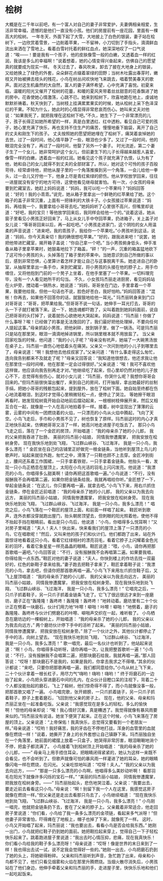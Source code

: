 # 桧树

大概是在二千年以前吧，有一个富人对自己的妻子非常爱护，夫妻俩相亲相爱，生活非常幸福，遗憾的是他们一直没有小孩。他们的房屋前有一座花园，里面有一棵高大的桧树。 
一年冬天，外面下起了大雪，大地披上了白色的银装，妻子站在桧树下，一边欣赏着雪景，一边削着苹果，一不留神，小刀切到了手指头，滴滴鲜血流出来洒在了雪地上。看着白雪衬托着的鲜红血点，她深深地叹了一口气说道：“唉――！要是我有一个孩子，他的皮肤像雪一般的白嫩，又透着血一样的红润，我该是多么的幸福啊！”说着想着，她的心情变得兴奋起来，仿佛自己的愿望真的就要成为现实一样。 
冬天过去了，春风吹来，卸去了披在大地身上的银装，又给她换上了绿色的外套，朵朵鲜花点缀着翠绿的田野；当树木吐露出春芽时，嫩枝又开始被拂去枝头的残花，小鸟在树丛间欢快地飞来跳去，唱着赞美春天的歌声。面对这生机盎然的大自然，富人的妻子满怀希望，心中充满了喜悦。初夏来临，温暖的阳光又催开了桧树的花蕾，和暖的夏风夹带着丝丝甜意的花香飘进了她的房中。花香使她心情激荡，心跳不已。她来到桧树下，欣喜地跪在地上，虔诚地默默祈祷着。秋天快到了，当树枝上挂满累累果实的时候，她从桧树上采下色泽深红的干果。不知为什么，她此时的心情显得非常悲哀而伤心。她叫来丈夫对他说：“如果我死了，就把我埋在这桧树下吧。”不久，她生下了一个非常漂亮的儿子，孩子长得正如她所希望的一样，真是白里透红、红中透粉。看见自己可爱的孩子，她心里充满了快乐，再也支持不住生产的痛苦，慢慢地垂下脑袋，离开了自己的丈夫和刚生下的孩子。 
丈夫按照她的愿望把她埋在了桧树下，痛哭着哀悼她的去世。过了一段时间，他心情平静了一些，眼泪也少多了。又过了一段时间，他的眼泪完全没有了，再过了一段时间，他娶了另外一个妻子。 
时光流逝，第二个妻子生了一个女儿，她非常呵护这个女儿，但前妻生下的儿子长得越来越惹人喜爱，像雪一样的白嫩，透着血一般的红润。她看见这个孩子就充满了仇恨，认为有了他，她和自己的女儿就得不到丈夫的全部财富了。所以，她对这个可怜的孩子百般苛待，经常虐待他，把他从屋子里的一个角落推搡到另一个角落，一会儿给他一拳头，过一会儿又拧他一下，他身上尽是青红紫绿的瘀伤。他从学校放学回来，往往一进屋就没有安宁的地方可待，这使他看见继母就害怕。 
有一次，小女孩的母亲要到贮藏室去，她赶上妈妈说道：“妈妈，我可以吃一个苹果吗？”妈妈回答说：“好的！我的小乖乖。”说完，她从箱子里拿出一个鲜艳的红苹果给了她。这个箱子的盖子非常沉重，上面有一把锋利的大铁卡子。小女孩接过苹果说道：“妈妈，再给我一个，我要拿给小哥哥去吃。”她妈妈听了心里很不高兴，但嘴里却说道：“好吧，我的宝贝！等他放学回来后，我同样会给他一个的。”说着这话，她从窗子里看见小男孩正好回来了，马上从女儿手中夺回苹果，扔进箱子，关上盖子对女儿说：“等哥哥回来以后，再一起吃吧。” 
小男孩走进家门，这个阴险的女人用温柔的声音说道：“进来吧，我的乖孩子，我给你一个苹果吃。”小男孩听到这话，说道：“妈妈，你今天真亲切！我的确很想吃苹果。” 
“好的，跟我进来吧！”说罢，她把他带进贮藏室，揭开箱子盖说：“你自己拿一个吧。” 
当小男孩俯身低头，伸手准备从箱子里拿苹果时，她狠毒地拉下了箱盖，“砰！”的一声，沉重的箱盖猛地砍下了这可怜小男孩的头，头掉落在了箱子里的苹果中。当她意识到自己所做的事以后，感到非常恐惧，心里算计着怎样才能让自己与这事脱离干系。她走进自己的卧室，从抽屉里拿出一条手巾，来到贮藏室，将小男孩的头接在他的脖子上，用手巾缠住，又将他抱到门前的一个凳子上坐着，在他手里塞了一个苹果。一切料理完毕，没有一个人看见她所干的勾当。 
不久，小女孩玛杰丽走进厨房，看见妈妈站在火炉旁，搅动着一锅热水，她说道：“妈妈，哥哥坐在门边，手里拿着一个苹果，我要他给我，但他一句话也不说，脸色好苍白，我好怕哟。”妈妈回答道：“混帐！你再去，如果他不回答你的话，就狠狠地给他一耳光。” 
玛杰丽转身来到门口对哥哥说：“哥哥，把苹果给我。”但哥哥不说一句话，她伸手一耳光打去，哥哥的头一下子就打被落下来。这一下，她连魂都吓跑了，尖叫着跑到她妈妈面前，说自己把哥哥的头打掉了，说着就伤心欲绝地大哭起来。妈妈说道：“玛杰丽！你做了什么事呀？唉！已经做了的事是无法挽回的了，我们最好把他处理掉，不要向任何人提起这事。”母亲抓起小男孩，把他剁碎，放到锅子里，做了一锅汤。可是玛杰丽只是站在那里哭，眼泪一滴滴地掉进锅里，所以锅里根本就不用放盐了。 
当父亲回家吃饭的时候，他问道：“我的小儿子呢？”母亲没有吭声，她端了一大碗黑汤放在桌子上，玛杰丽一直伤心地低着头在痛哭。父亲又一次问到他的小儿子到哪里去了，母亲说道：“啊！我想他去他叔叔家了。”父亲问道：“有什么事走得这么匆忙，连向我告别都来不及就走了呢？”母亲又回答说：“我知道他很想去，他还求我让他在那里住一段时间哩，他在那里一定会过得很好。”父亲说道：“唉！我可不喜欢他这样做，他应该向我告别再走才对。”他继续吃了起来，但心里却仍然对他的儿子放心不下，总觉得有些伤心，就对小女儿说：“玛杰丽，你哭什么呢？我想你哥哥会回来的。”但玛杰丽很快溜出餐厅，来到自己的房间，打开抽屉，拿出她最好的丝制手绢，把她小哥哥的残骸包起来，提到屋外，放在了桧树下面。她自始至终都在伤心地流着眼泪，到这时才觉得心里稍微轻松一点，便停止了哭泣。 
等她擦干眼泪再看时，她发现桧树竟开始自动地前后摆动起来，一根根树枝伸展开来，然后又相互合在一起，就像是一个人在高兴地拍着手一样。接着，树中显现出了薄薄的云雾，云雾的中间有一团燃烧着的火焰，一只漂亮的小鸟从火焰中腾起，飞向了天空。小鸟飞走后，手巾和小男孩不见了，树也恢复了原样。玛杰丽这时的内心才真正地快乐起来，仿佛她哥哥又活了一样，她高兴地走进屋子吃饭去了。 
那只小鸟飞走之后，落在了一个金匠的房顶，开始唱道： 
“我的母亲杀了她的小儿郎， 
我的父亲把我吞进了肚肠， 
美丽的玛杰丽小姑娘， 
同情我惨遭魔掌， 
把我安放在桧树身旁。 
现在我快乐地到处飞翔， 
飞过群山峡谷、飞过海洋， 
我是一只小鸟，我多么漂亮！” 
金匠坐在自己的店铺里正好做完一根金链条，当他听到屋顶上鸟儿的歌声时，站起来就往外跑，匆忙之中，滑落了一只鞋也顾不上去穿。金匠冲到街上，腰间还系着工作围裙，一只手拿着铁钳，一只手拿着金链条。他抬头一看，发现一只小鸟正栖息在屋顶上，太阳在小鸟光洁的羽毛上闪闪发亮。他说道：“我漂亮的小鸟，你唱得多么甜美啊！请你再把这首歌唱一遍。”小鸟说道：“不行，没有报酬我不会再唱第二遍，如果你把金链条给我，我就再唱给你听。”金匠想了一下，举起金链条说：“在这儿，你只要再唱一遍，就拿去吧。”小鸟飞下来，用右爪抓住金链条，停在金匠近前唱道： 
“我的母亲杀了她的小儿郎， 
我的父亲以为我去向远方， 
美丽的玛杰丽小姑娘， 
同情我惨遭魔掌， 
把我安放在桧树身旁。 
现在我快乐地到处飞翔， 
飞过群山峡谷、飞过海洋， 
我是一只小鸟，我多么漂亮！” 
唱完之后，小鸟飞落在一个鞋匠的屋顶上面，和前面一样唱了起来。 
鞋匠听到歌声，连外衣都没穿就跑出屋门，抬头朝房顶望去，但刺眼的阳光照着他，使他不得不抬起手挡在眼睛前。看出是只小鸟后，他说道：“小鸟，你唱得多么悦耳啊！”又对房子里喊道：“夫人！夫人！快出来，快来看我们的屋顶上落了一只漂亮的小鸟，它在唱歌呢！”然后，又叫来他的孩子们和伙计们。他们都跑了出来，站在外面惊讶地看着这只小鸟，看着它红绿相衬的漂亮羽毛，看着它脖子上闪耀着金色光彩的羽环，看着它象星星一样亮晶晶的眼睛。鞋匠说道：“喂，小鸟，请你再把那首歌唱一遍吧。”小鸟回答说：“不行，没有报酬我不会再唱第二遍。如果要我唱，你得给我一点东西。”鞋匠对他的妻子说道：“夫人，你快到楼上的作坊去找一双最好的，红色的新鞋子拿来给我。”妻子跑去把鞋子拿来了，鞋匠拿着鞋子说：“我漂亮的小鸟，拿去吧，但请你把那首歌再唱一遍。”小鸟飞下来用左爪抓住鞋子后，又飞上屋顶唱道： 
“我的母亲杀了她的小儿郎， 
我的父亲以为我去向远方， 
美丽的玛杰丽小姑娘， 
同情我惨遭魔掌， 
把我安放在桧树身旁。 
现在我快乐地到处飞翔， 
飞过群山峡谷、飞过海洋， 
我是一只小鸟，我多么漂亮！” 
它唱完之后，一只爪子抓着鞋子，另一只爪子抓着金链条飞走了。它飞了很远很远才来到一座磨坊，磨子正在“轰隆隆！轰咚咚！轰隆隆！轰咚咚！”地转动着。磨坊里有二十个伙计正在劈着一块磨石，伙计们用力地“咔嚓！噼啪！咔嚓！噼啪！”地劈着，磨子的轰隆隆、轰咚咚与伙计们劈磨石的咔嚓、噼啪声交织在一起，难听极了。 
小鸟栖息在磨坊边的一棵椴树上，开始唱道： 
“我的母亲杀了她的小儿郎， 
我的父亲以为我去向远方，” 
两个磨坊伙计停下手中的活听了起来。 
“美丽的玛杰丽小姑娘， 
同情我惨遭魔掌， 
把我安放在桧树身旁。” 
除了一个伙计之外，其他伙计都停止了手中的活，向树上望去。 
“现在我快乐地到处飞翔， 
飞过群山峡谷、飞过海洋， 
我是一只小鸟，我多么漂亮！” 
歌一唱完，最后一名伙计也听到了，他站起来说道：“啊！小鸟，你唱得多动听呀，请你再唱一次，让我把整首歌听一遍！”小鸟说：“不行，没有报酬我不会唱第二遍，把那块磨石给我，我就再唱一遍。”那人回答说：“哎呀！那块磨石不是我的，如果是我的，你拿去我求之不得哩。”其余的伙计都说：“来吧，只要你把那歌再唱一遍，我们都同意给你。”小鸟从树上飞下来，二十个伙计拿着一根长杠子，用尽力气“嗨哟！嗨哟！嗨哟！” 
终于将磨石的一边抬了起来，小鸟把头穿进磨石中间的孔内，在众伙计目瞪口呆的注视下，背着二十个人都没能抬起的磨石，飞上了椴树，他们惊奇得不得了，而小鸟就像没事一般，把那首歌又唱了一遍。 
小鸟唱完歌，张开翅膀，一只爪抓着链子，另一只爪子抓着鞋子，脖子上套着磨石，飞回到他父亲的房子上。 
现在，他的父亲、母亲和玛杰丽正坐在一起准备吃饭。父亲说：“我感觉现在是多么的轻松，多么的愉快啊！”但他的母亲却说：“唉！我心情好沉重，真是糟透了。我觉得就像有暴风雨要来似的。”玛杰丽没有说话，她坐下便哭了起来。正在这个时候，小鸟飞来落在了房屋的顶上。父亲说道：“上帝保佑！我真快乐，总觉得又要看到一个老朋友一样。”母亲说道：“哎哟！我好痛苦，我的牙齿在不停地打战，浑身的血管里的血就像在燃烧一样！”说着，她撕开了身上的长外套想让自己镇静下来。玛杰丽独自坐在一个角落里，她前面的裙摆上放着一只盒子，她哭得非常厉害，眼泪唰唰地淌个不停，把盒子都流满了。 
小鸟接着飞到桧树顶上开始唱道： 
“我的母亲杀了她的小儿郎，――” 
母亲马上用手捂住耳朵，把眼睛闭得紧紧的，她认为这样一来既不会看见，也不会听到了。但歌声就像可怕的暴风雨一样灌进了她的耳朵，她的眼睛像闪电一样在燃烧，在闪光。 
父亲吃惊地叫道：“哎呀！夫人。” 
“我的父亲以为我去向远方，――” 
“那是一只多么漂亮的小鸟啊，他唱得多么美妙动听啊！ 
看那羽毛在阳光下就像许多闪烁的宝石一样。” 
“美丽的玛杰丽小姑娘， 
同情我惨遭魔掌， 
把我放在桧树身旁。――” 
玛杰丽抬起头，悲伤地哭泣着。父亲说：“我要出去，要走近前去看看这只小鸟。”母亲说：“啊！别留下我一个人在这里，我感觉这房子就像在燃烧一样。”但父亲还是走出去看那只鸟去了，小鸟继续唱道： 
“现在我快乐地到处飞翔， 
飞过群山峡谷、飞过海洋， 
我是一只小鸟，我多么漂亮！” 
小鸟刚一唱完，他就把金链条扔下去，套在了父亲的脖子上。父亲戴着非常适合，他走回房子里说道：“你们看，小鸟给了我一条多么漂亮的金项链，看起来多气派呀！”但他妻子非常害怕，吓得瘫在了地板上，帽子也掉了下来，就像死了一样。 
这时，小鸟又开始唱了起来，玛杰丽说：“我也要出去，看看小鸟是否会给我东西。” 
她刚一出门，小鸟就把红鞋子扔到她的面前。她把鞋捡起来穿上，觉得自己一下子轻松快乐起来了。跳着跑进屋子里说道：“我出去时心情压抑，悲痛，现在我真快乐！你们看小鸟给我的鞋子多么漂亮呀！”母亲说道：“哎呀！像是世界的末日来到了一样！我也得出去试一试，说不定我会觉得好一些的。”她刚一出去，小鸟把磨石扔到了她的头上，将她砸得粉碎。 
父亲和玛杰丽听到声音，急忙跑了出来，母亲和小鸟都不见了，他们只看见烟雾和火焰在那里升腾燃烧。当烟火散尽消失后，小男孩站在了他们身边，他伸手牵着父亲和玛杰丽的手，走进屋子里，快快乐乐地和他们一起吃起饭来。 